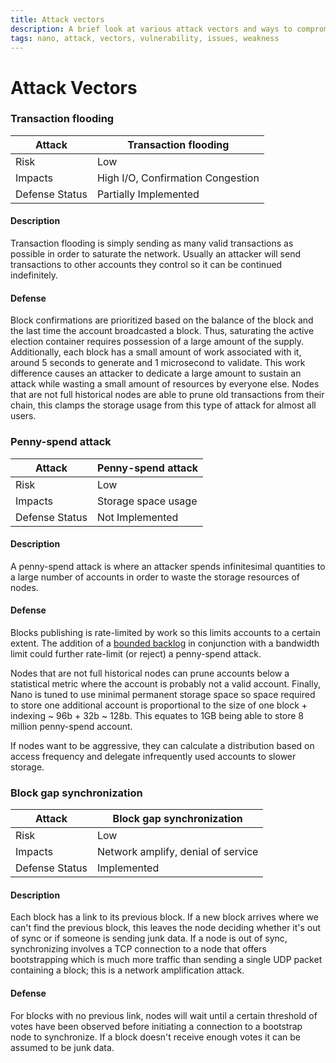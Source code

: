 ```yaml
---
title: Attack vectors
description: A brief look at various attack vectors and ways to compromise or degrade the Nano network
tags: nano, attack, vectors, vulnerability, issues, weakness
---
```


# Attack Vectors

### Transaction flooding

| Attack         | Transaction flooding              |
| -------------- | --------------------------------- |
| Risk           | Low                               |
| Impacts        | High I/O, Confirmation Congestion |
| Defense Status | Partially Implemented             |

#### Description

Transaction flooding is simply sending as many valid transactions as possible in order to saturate the network. Usually an attacker will send transactions to other accounts they control so it can be continued indefinitely.

#### Defense

Block confirmations are prioritized based on the balance of the block and the last time the account broadcasted a block. Thus, saturating the active election container requires possession of a large amount of the supply. Additionally, each block has a small amount of work associated with it, around 5 seconds to generate and 1 microsecond to validate. This work difference causes an attacker to dedicate a large amount to sustain an attack while wasting a small amount of resources by everyone else. Nodes that are not full historical nodes are able to prune old transactions from their chain, this clamps the storage usage from this type of attack for almost all users.

### Penny-spend attack

| Attack         | Penny-spend attack  |
| -------------- | ------------------- |
| Risk           | Low                 |
| Impacts        | Storage space usage |
| Defense Status | Not Implemented     |

#### Description

A penny-spend attack is where an attacker spends infinitesimal quantities to a large number of accounts in order to waste the storage resources of nodes.

#### Defense

Blocks publishing is rate-limited by work so this limits accounts to a certain extent. The addition of a <a href="https://forum.nano.org/t/bounded-block-backlog/1559" target="_blank">bounded backlog</a> in conjunction with a bandwidth limit could further rate-limit (or reject) a penny-spend attack.

Nodes that are not full historical nodes can prune accounts below a statistical metric where the account is probably not a valid account. Finally, Nano is tuned to use minimal permanent storage space so space required to store one additional account is proportional to the size of one block + indexing ~ 96b + 32b ~ 128b. This equates to 1GB being able to store 8 million penny-spend account.

If nodes want to be aggressive, they can calculate a distribution based on access frequency and delegate infrequently used accounts to slower storage.

### Block gap synchronization

| Attack         | Block gap synchronization          |
| -------------- | ---------------------------------- |
| Risk           | Low                                |
| Impacts        | Network amplify, denial of service |
| Defense Status | Implemented                        |

#### Description

Each block has a link to its previous block. If a new block arrives where we can't find the previous block, this leaves the node deciding whether it's out of sync or if someone is sending junk data. If a node is out of sync, synchronizing involves a TCP connection to a node that offers bootstrapping which is much more traffic than sending a single UDP packet containing a block; this is a network amplification attack.

#### Defense

For blocks with no previous link, nodes will wait until a certain threshold of votes have been observed before initiating a connection to a bootstrap node to synchronize. If a block doesn't receive enough votes it can be assumed to be junk data.
